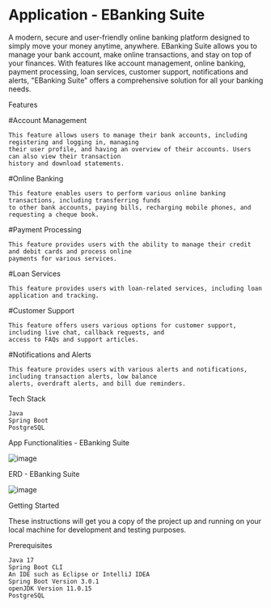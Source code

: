 # Application - EBanking Suite 
A modern, secure and user-friendly online banking platform designed to simply move your money anytime, anywhere. EBanking Suite allows you to manage your bank account, 
make online transactions, and stay on top of your finances. With features like account management, online banking, payment processing, loan services, customer support,
notifications and alerts, "EBanking Suite" offers a comprehensive solution for all your banking needs.

Features
    
#Account Management

    This feature allows users to manage their bank accounts, including registering and logging in, managing 
    their user profile, and having an overview of their accounts. Users can also view their transaction 
    history and download statements.

#Online Banking

    This feature enables users to perform various online banking transactions, including transferring funds 
    to other bank accounts, paying bills, recharging mobile phones, and requesting a cheque book.

#Payment Processing
    
    This feature provides users with the ability to manage their credit and debit cards and process online 
    payments for various services. 

#Loan Services
    
    This feature provides users with loan-related services, including loan application and tracking.

#Customer Support
    
    This feature offers users various options for customer support, including live chat, callback requests, and 
    access to FAQs and support articles.

#Notifications and Alerts
    
    This feature provides users with various alerts and notifications, including transaction alerts, low balance 
    alerts, overdraft alerts, and bill due reminders.

Tech Stack

    Java
    Spring Boot
    PostgreSQL

App Functionalities - EBanking Suite
    
   ![image](https://user-images.githubusercontent.com/113800820/218764749-20f909f6-76fd-4e99-9b2c-7174fe116c1f.png)


ERD - EBanking Suite

   ![image](https://user-images.githubusercontent.com/113800820/218764915-8872d225-1e45-47e9-bed7-33e281c9ec44.png)

Getting Started

These instructions will get you a copy of the project up and running on your local machine for development and testing purposes.

Prerequisites

    Java 17
    Spring Boot CLI
    An IDE such as Eclipse or IntelliJ IDEA
    Spring Boot Version 3.0.1
    openJDK Version 11.0.15
    PostgreSQL
    



